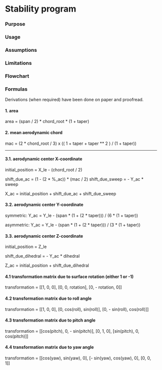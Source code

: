 # Stability program

### Purpose

### Usage

### Assumptions

### Limitations

### Flowchart

### Formulas

Derivations (when required) have been done on paper and proofread.

#### 1. area

area = (span / 2) * chord_root * (1 + taper)

#### 2. mean aerodynamic chord

mac = (2 * chord_root / 3) x (( 1 + taper + taper ** 2 ) / (1 + taper))
****
#### 3.1. aerodynamic center X-coordinate

initial_position = X_le - (chord_root / 2)

shift_due_ac = (1 - (2 * %_ac)) * (mac / 2)
shift_due_sweep = - Y_ac * sweep

X_ac = initial_position + shift_due_ac + shift_due_sweep

#### 3.2. aerodynamic center Y-coordinate

symmetric:
Y_ac = Y_le - (span * (1 + (2 * taper))) / (6 * (1 + taper))

asymmetric:
Y_ac = Y_le - (span * (1 + (2 * taper))) / (3 * (1 + taper))

#### 3.3. aerodynamic center Z-coordinate

initial_position = Z_le

shift_due_dihedral = - Y_ac * dihedral

Z_ac = initial_position + shift_due_dihedral

#### 4.1 transformation matrix due to surface rotation (either 1 or -1)

transformation = [[1, 0, 0], [0, 0, rotation], [0, - rotation, 0]]

#### 4.2 transformation matrix due to roll angle

transformation = [[1, 0, 0], [0, cos(roll), sin(roll)], [0, - sin(roll), cos(roll)]]

#### 4.3 transformation matrix due to pitch angle

transformation = [[cos(pitch), 0, - sin(pitch)], [0, 1, 0], [sin(pitch), 0, cos(pitch)]]

#### 4.4 transformation matrix due to yaw angle

transformation = [[cos(yaw), sin(yaw), 0], [- sin(yaw), cos(yaw), 0], [0, 0, 1]]